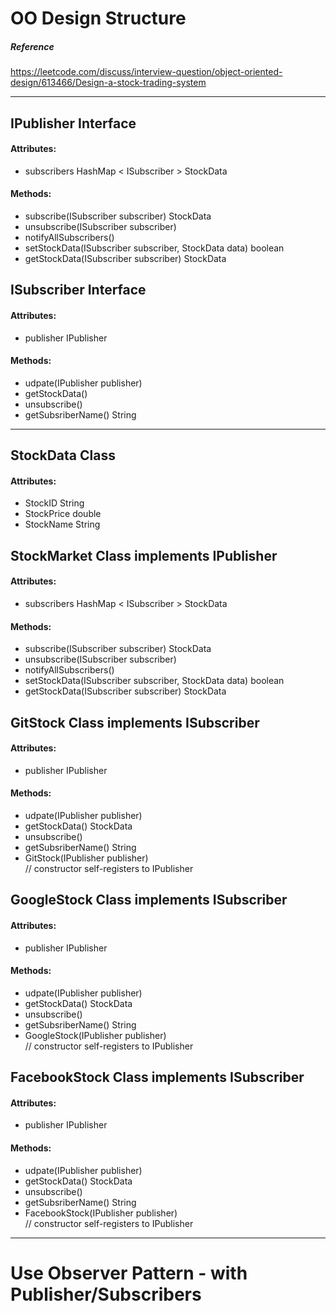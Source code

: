 # OO Design Structure

##### Reference
https://leetcode.com/discuss/interview-question/object-oriented-design/613466/Design-a-stock-trading-system

---

## IPublisher Interface
 #### Attributes:
 - subscribers HashMap < ISubscriber > StockData
 #### Methods:
 - subscribe(ISubscriber subscriber) StockData
 - unsubscribe(ISubscriber subscriber)
 - notifyAllSubscribers()
 - setStockData(ISubscriber subscriber, StockData data) boolean
 - getStockData(ISubscriber subscriber) StockData

## ISubscriber Interface
 #### Attributes:
 - publisher IPublisher
 #### Methods:
 - udpate(IPublisher publisher)
 - getStockData()
 - unsubscribe()
 - getSubsriberName() String

---

## StockData Class
 #### Attributes:
 - StockID String
 - StockPrice double
 - StockName String

## StockMarket Class implements IPublisher
 #### Attributes:
 - subscribers HashMap < ISubscriber > StockData
 #### Methods:
 - subscribe(ISubscriber subscriber) StockData
 - unsubscribe(ISubscriber subscriber)
 - notifyAllSubscribers()
 - setStockData(ISubscriber subscriber, StockData data) boolean
 - getStockData(ISubscriber subscriber) StockData

## GitStock Class implements ISubscriber
 #### Attributes:
 - publisher IPublisher
 #### Methods:
 - udpate(IPublisher publisher)
 - getStockData() StockData
 - unsubscribe()
 - getSubsriberName() String
 - GitStock(IPublisher publisher) \
 // constructor self-registers to IPublisher

## GoogleStock Class implements ISubscriber
 #### Attributes:
 - publisher IPublisher
 #### Methods:
 - udpate(IPublisher publisher)
 - getStockData() StockData
 - unsubscribe()
 - getSubsriberName() String
 - GoogleStock(IPublisher publisher) \
 // constructor self-registers to IPublisher

## FacebookStock Class implements ISubscriber
 #### Attributes:
 - publisher IPublisher
 #### Methods:
 - udpate(IPublisher publisher)
 - getStockData() StockData
 - unsubscribe()
 - getSubsriberName() String
 - FacebookStock(IPublisher publisher) \
 // constructor self-registers to IPublisher

---

# Use Observer Pattern - with Publisher/Subscribers